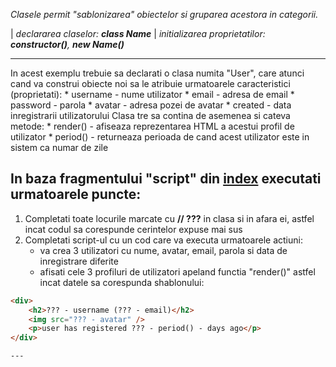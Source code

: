 *Clasele permit "sablonizarea" obiectelor si gruparea acestora in categorii.*

| *declararea claselor: **class Name***
| *initializarea proprietatilor: **constructor()**, **new Name()***

---

In acest exemplu trebuie sa declarati o clasa numita "User", care atunci cand va construi obiecte noi sa 
le atribuie urmatoarele caracteristici (proprietati):
    * username - nume utilizator
    * email    - adresa de email
    * password - parola
    * avatar   - adresa pozei de avatar
    * created  - data inregistrarii utilizatorului
Clasa tre sa contina de asemenea si cateva metode:
    * render() - afiseaza reprezentarea HTML a acestui profil de utilizator
    * period() - returneaza perioada de cand acest utilizator este in sistem ca numar de zile 



## In baza fragmentului "script" din [index](./index.html) executati urmatoarele puncte:
1. Completati toate locurile marcate cu **// ???** in clasa si in afara ei, astfel incat codul sa corespunde cerintelor expuse mai sus
2. Completati script-ul cu un cod care va executa urmatoarele actiuni:
    * va crea 3 utilizatori cu nume, avatar, email, parola si data de inregistrare diferite
    * afisati cele 3 profiluri de utilizatori apeland functia "render()" astfel incat datele sa corespunda shablonului:

```html
<div>   
    <h2>??? - username (??? - email)</h2>  
    <img src="??? - avatar" />
    <p>user has registered ??? - period() - days ago</p>
</div>   

---

